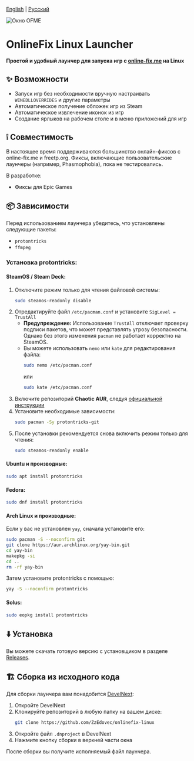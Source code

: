 [English](https://github.com/ZzEdovec/onlinefix-linux/blob/main/README.md) | [Русский](https://github.com/ZzEdovec/onlinefix-linux/blob/main/README_ru.md)

![Окно OFME](https://zzedovec.github.io/images/ofmeBanner.png)
# OnlineFix Linux Launcher

**Простой и удобный лаунчер для запуска игр с ****[online-fix.me](https://online-fix.me)**** на Linux**

## ✨ Возможности

- Запуск игр без необходимости вручную настраивать `WINEDLLOVERRIDES` и другие параметры
- Автоматическое получение обложек игр из Steam
- Автоматическое извлечение иконок из игр
- Создание ярлыков на рабочем столе и в меню приложений для игр

## ❕ Совместимость

В настоящее время поддерживаются большинство онлайн-фиксов с online-fix.me и freetp.org. 
Фиксы, включающие пользовательские лаунчеры (например, Phasmophobia), пока не тестировались.

В разработке:
- Фиксы для Epic Games


## 📦 Зависимости

Перед использованием лаунчера убедитесь, что установлены следующие пакеты:

- `protontricks`
- `ffmpeg`

### Установка protontricks:

#### SteamOS / Steam Deck:

1. Отключите режим только для чтения файловой системы:
   ```bash
   sudo steamos-readonly disable
   ```
2. Отредактируйте файл `/etc/pacman.conf` и установите `SigLevel = TrustAll`
   - **Предупреждение:** Использование `TrustAll` отключает проверку подписи пакетов, что может представлять угрозу безопасности. Однако без этого изменения `pacman` не работает корректно на SteamOS.
   - Вы можете использовать `nemo` или `kate` для редактирования файла:
     ```bash
     sudo nemo /etc/pacman.conf
     ```
     или
     ```bash
     sudo kate /etc/pacman.conf
     ```
3. Включите репозиторий **Chaotic AUR**, следуя [официальной инструкции](https://aur.chaotic.cx/docs)
4. Установите необходимые зависимости:
   ```bash
   sudo pacman -Sy protontricks-git
   ```
5. После установки рекомендуется снова включить режим только для чтения:
   ```bash
   sudo steamos-readonly enable
   ```

#### Ubuntu и производные:

```bash
sudo apt install protontricks
```

#### Fedora:

```bash
sudo dnf install protontricks
```

#### Arch Linux и производные:

Если у вас не установлен `yay`, сначала установите его:

```bash
sudo pacman -S --noconfirm git
git clone https://aur.archlinux.org/yay-bin.git
cd yay-bin
makepkg -si
cd ..
rm -rf yay-bin
```

Затем установите protontricks с помощью:

```bash
yay -S --noconfirm protontricks
```

#### Solus:

```bash
sudo eopkg install protontricks
```

## ⬇️ Установка

Вы можете скачать готовую версию с установщиком в разделе [Releases](https://github.com/ZzEdovec/onlinefix-linux/releases).

## 🏗 Сборка из исходного кода

Для сборки лаунчера вам понадобится [DevelNext](https://develnext.org):

1. Откройте DevelNext
2. Клонируйте репозиторий в любую папку на вашем диске:
   ```bash
   git clone https://github.com/ZzEdovec/onlinefix-linux
   ```
3. Откройте файл `.dnproject` в DevelNext
4. Нажмите кнопку сборки в верхней части окна

После сборки вы получите исполняемый файл лаунчера.
